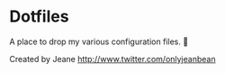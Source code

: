 # Dotfiles

A place to drop my various configuration files. 💖

Created by Jeane <http://www.twitter.com/onlyjeanbean> 

